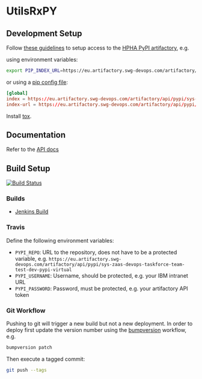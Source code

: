 # UtilsRxPY

## Development Setup

Follow [these guidelines](https://github.ibm.com/ZaaS/scaas/wiki/Pip-Installable-Packages#configuration-for-consuming-packages) to setup access to the [HPHA PyPI artifactory](https://eu.artifactory.swg-devops.com/ui/repos/tree/General/sys-zaas-team-hpha-dev-pypi-virtual), e.g. 

using environment variables:
```bash
export PIP_INDEX_URL=https://eu.artifactory.swg-devops.com/artifactory/api/pypi/sys-zaas-team-dev-pypi-virtual/simple
```

or using a [pip config file](https://pip.pypa.io/en/stable/user_guide/#config-file):
```toml
[global]
index = https://eu.artifactory.swg-devops.com/artifactory/api/pypi/sys-zaas-team-dev-pypi-virtual/simple
index-url = https://eu.artifactory.swg-devops.com/artifactory/api/pypi/sys-zaas-team-dev-pypi-virtual/simple
```

Install [tox](https://tox.readthedocs.io/en/latest/install.html).

## Documentation

Refer to the [API docs](https://github.com/Carsten-Leue/UtilsRxPY)

## Build Setup

[![Build Status](https://sys-zaas-hp-jenkins.swg-devops.com/buildStatus/icon?job=hpha%2Fhpha_semantic%2FUtilsRxPY%2Fmaster)](https://sys-zaas-hp-jenkins.swg-devops.com/job/hpha/job/hpha_semantic/job/UtilsRxPY/job/master/)

### Builds

- [Jenkins Build](https://sys-zaas-hp-jenkins.swg-devops.com/job/hpha/job/hpha_semantic/job/UtilsRxPY/)

### Travis

Define the following environment variables:

- `PYPI_REPO`: URL to the repository, does not have to be a protected variable, e.g. `https://eu.artifactory.swg-devops.com/artifactory/api/pypi/sys-zaas-devops-taskforce-team-test-dev-pypi-virtual`
- `PYPI_USERNAME`: Username, should be protected, e.g. your IBM intranet URL
- `PYPI_PASSWORD`: Password, must be protected, e.g. your artifactory API token

### Git Workflow

Pushing to git will trigger a new build but not a new deployment. In order to deploy first update the version number using the [bumpversion](https://pypi.org/project/bump2version/) workflow, e.g. 

```bash
bumpversion patch
```

Then execute a tagged commit:

```bash
git push --tags
```
